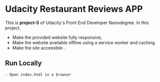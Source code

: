 # Udacity Restaurant Reviews APP

This is **project-5** of Udacity's Front End Developer Nanodegree. In this project,
- Make the provided website fully responsive,
- Make the website available offline using a service worker and caching
- Make the site accessible .

## Run Locally

    - Open index.html in a browser
    





